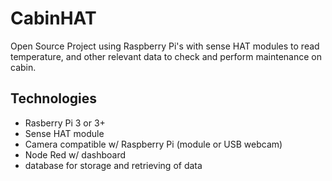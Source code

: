# CabinHAT
Open Source Project using Raspberry Pi's with sense HAT modules to read temperature, and other relevant data to check and perform maintenance on cabin.

## Technologies
+ Rasberry Pi 3 or 3+
+ Sense HAT module
+ Camera compatible w/ Raspberry Pi (module or USB webcam)
+ Node Red w/ dashboard
+ database for storage and retrieving of data
